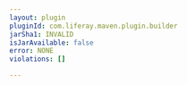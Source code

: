 ```yaml
---
layout: plugin
pluginId: com.liferay.maven.plugin.builder
jarSha1: INVALID
isJarAvailable: false
error: NONE
violations: []

---
```

